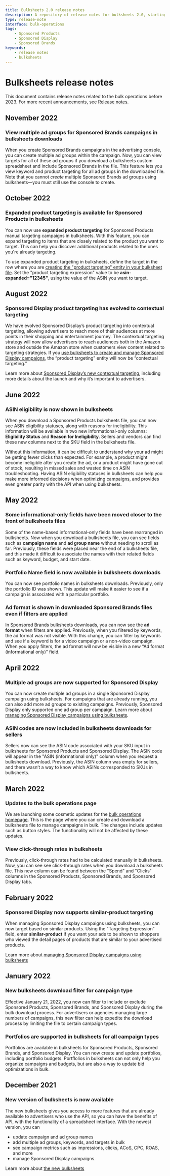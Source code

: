 ```yaml
---
title: Bulksheets 2.0 release notes 
description: A repository of release notes for bulksheets 2.0, starting in December 2021 when the new 2.0 version was launched. 
type: release-note
interface: bulk-operations
tags:
    - Sponsored Products
    - Sponsored Display
    - Sponsored Brands
keywords:
    - release notes
    - bulksheets  
---
```


# Bulksheets release notes

This document contains release notes related to the bulk operations before 2023. For more recent announcements, see [Release notes](release-notes/index).

## November 2022

### View multiple ad groups for Sponsored Brands campaigns in bulksheets downloads
When you create Sponsored Brands campaigns in the advertising console, you can create multiple ad groups within the campaign. Now, you can view targets for all of these ad groups if you download a bulksheets custom spreadsheet and include Sponsored Brands in the file. This feature lets you view keyword and product targeting for all ad groups in the downloaded file. Note that you cannot *create* multiple Sponsored Brands ad groups using bulksheets—you must still use the console to create. 


## October 2022

### Expanded product targeting is available for Sponsored Products in bulksheets

You can now use **expanded product targeting** for Sponsored Products manual targeting campaigns in bulksheets. With this feature, you can expand targeting to items that are closely related to the product you want to target. This can help you discover additional products related to the ones you're already targeting. 

To use expanded product targeting in bulksheets, define the target in the row where you are [creating the "product targeting" entity in your bulksheet file](bulksheets/2-0/create-sp-campaign#step-4b-create-the-product-targeting-entity). Set the "product targeting expression" value to be **asin-expanded="12345"**, using the value of the ASIN you want to target. 

## August 2022

### Sponsored Display product targeting has evolved to contextual targeting

We have evolved Sponsored Display’s product targeting into contextual targeting, allowing advertisers to reach more of their audiences at more points in their shopping and entertainment journey. The contextual targeting strategy will now allow advertisers to reach audiences both in the Amazon store and outside the Amazon store when customers view content related to targeting strategies. If you [use bulksheets to create and manage Sponsored Display campaigns](bulksheets/2-0/create-sd-campaign), the “product targeting” entity will now be “contextual targeting.” 

Learn more about [Sponsored Display’s new contextual targeting](https://advertising.amazon.com/resources/whats-new/sponsored-display-contextual-targeting), including more details about the launch and why it’s important to advertisers. 


## June 2022

### ASIN eligibility is now shown in bulksheets

When you download a Sponsored Products bulksheets file, you can now see ASIN eligibility statuses, along with reasons for ineligibility. This information will be available in two new informational-only columns: **Eligibility Status** and **Reason for Ineligibility**. Sellers and vendors can find these new columns next to the SKU field in the bulksheets file.

Without this information, it can be difficult to understand why your ad might be getting fewer clicks than expected. For example, a product might become ineligible after you create the ad, or a product might have gone out of stock, resulting in missed sales and wasted time on ASIN troubleshooting. Having ASIN eligibility statuses in bulksheets can help you make more informed decisions when optimizing campaigns, and provides even greater parity with the API when using bulksheets.

## May 2022

### Some informational-only fields have been moved closer to the front of bulksheets files 

Some of the name-based informational-only fields have been rearranged in bulksheets. Now when you download a bulksheets file, you can see fields such as **campaign name** and **ad group name** without needing to scroll as far. Previously, these fields were placed near the end of a bulksheets file, and this made it difficult to associate the names with their related fields such as keyword, budget, and start date. 

### Portfolio Name field is now available in bulksheets downloads 

You can now see portfolio names in bulksheets downloads. Previously, only the portfolio ID was shown. This update will make it easier to see if a campaign is associated with a particular portfolio. 

### Ad format is shown in downloaded Sponsored Brands files even if filters are applied 

In Sponsored Brands bulksheets downloads, you can now see the **ad format** when filters are applied. Previously, when you filtered by keywords, the ad format was not visible. With this change, you can filter by keywords and see if a keyword is for a video campaign or a non-video campaign. When you apply filters, the ad format will now be visible in a new “Ad format (informational only)” field. 

## April 2022

### Multiple ad groups are now supported for Sponsored Display

You can now create multiple ad groups in a single Sponsored Display campaign using bulksheets. For campaigns that are already running, you can also add more ad groups to existing campaigns. Previously, Sponsored Display only supported one ad group per campaign. Learn more about [managing Sponsored Display campaigns using bulksheets](bulksheets/2-0/get-started-with-sd-bulksheets).

### ASIN codes are now included in bulksheets downloads for sellers

Sellers now can see the ASIN code associated with your SKU input in bulksheets for Sponsored Products and Sponsored Display. The ASIN code will appear in the "ASIN (informational only)" column when you request a bulksheets download. Previously, the ASIN column was empty for sellers, and there wasn’t a way to know which ASINs corresponded to SKUs in bulksheets. 

## March 2022

### Updates to the bulk operations page

We are launching some cosmetic updates for the [bulk operations homepage](https://advertising.amazon.com/bulksheet/HomePage). This is the page where you can create and download a bulksheets file to manage campaigns in bulk. The changes include updates such as button styles. The functionality will not be affected by these updates. 

### View click-through rates in bulksheets 

Previously, click-through rates had to be calculated manually in bulksheets. Now, you can see see click-through rates when you download a bulksheets file. This new column can be found between the "Spend" and "Clicks" columns in the Sponsored Products, Sponsored Brands, and Sponsored Display tabs. 

## February 2022 

### Sponsored Display now supports similar-product targeting
When managing Sponsored Display campaigns using bulksheets, you can now target based on similar products. Using the "Targeting Expression" field, enter **similar-product** if you want your ads to be shown to shoppers who viewed the detail pages of products that are similar to your advertised products.

Learn more about [managing Sponsored Display campaigns using bulksheets](bulksheets/2-0/create-sd-campaign)

## January 2022

### New bulksheets download filter for campaign type
Effective January 21, 2022, you now can filter to include or exclude Sponsored Products, Sponsored Brands, and Sponsored Display during the bulk download process. For advertisers or agencies managing large numbers of campaigns, this new filter can help expedite the download process by limiting the file to certain campaign types. 

### Portfolios are supported in bulksheets for all campaign types
Portfolios are available in bulksheets for Sponsored Products, Sponsored Brands, and Sponsored Display. You can now create and update portfolios, including portfolio budgets. Portflolios in bulksheets can not only help you organize campaigns and budgets, but are also a way to update bid optimizations in bulk. 

## December 2021

### New version of bulksheets is now available
The new bulksheets gives you access to more features that are already available to advertisers who use the API, so you can have the benefits of API, with the functionality of a spreadsheet interface. With the newest version, you can 

* update campaign and ad group names
* add multiple ad groups, keywords, and targets in bulk
* see campaign metrics such as impressions, clicks, ACoS, CPC, ROAS, and more
* manage Sponsored Display campaigns. 

Learn more about [the new bulksheets](bulksheets/2-0/overview-about-bulksheets) 


